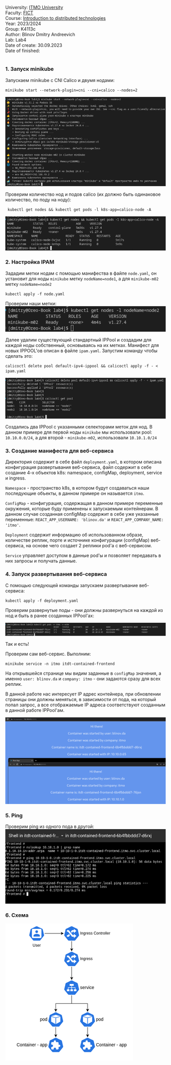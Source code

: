 University: [ITMO University](https://itmo.ru/ru/) \
Faculty: [FICT](https://fict.itmo.ru) \
Course: [Introduction to distributed technologies](https://github.com/itmo-ict-faculty/introduction-to-distributed-technologies) \
Year: 2023/2024 \
Group: K4113с \
Author: Blinov Dmitry Andreevich \
Lab: Lab4 \
Date of create: 30.09.2023 \
Date of finished: <none>
#

### 1. Запуск minikube
 Запускаем minikube с CNI Calico и двумя нодами:

    minikube start --network-plugin=cni --cni=calico --nodes=2

 ![Alt text](source/image1.png)

 Проверим количество нод и подов calico (их должно быть одинаковое количество, по поду на ноду):

     kubectl get nodes && kubectl get pods -l k8s-app=calico-node -A

 ![Alt text](source/image2.png)

### 2. Настройка IPAM
 Зададим метки нодам с помощью манифества в файле `node.yaml`, он установит для ноды `minikube` метку `nodeName=node1`, а для `minikube-m02` метку `nodeName=node2`
    
    kubectl apply -f node.yaml

 Проверим наши метки:
 ![Alt text](source/image3.png)
 
 Далее удалим существующий стандартный IPPool и создадим для каждой ноды собственный, основываясь на их метках. Манифест для новых IPPOOL'ов описан в файле `ipam.yaml`. Запустим команду чтобы сделать это:

    calicoctl delete pool default-ipv4-ippool && calicoctl apply -f - < ipam.yaml

 ![Alt text](source/image4.png)

 Создались два IPPool с указанными селекторами меток для нод.
 В данном примере для первой ноды `minikube` мы использовали pool: `10.10.0.0/24`, а для второй - `minikube-m02`, использовали `10.10.1.0/24`

### 3. Создание манифеста для веб-сервиса
 Директория содержит в себе файл `deployment.yaml`, в котором описана конфигурация развертывания веб-сервиса, файл содержит в себе создание 4-х объектов k8s: namespace, configMap, deployment, service и ingress.
 
 `Namespace` - пространство k8s, в котором будут создаваться наши последующие объекты, в данном примере он называется `itmo`.
 
 `ConfigMap` - конфигурация, содержащая в данном примере переменные окружения, которые буду применены к запускаемым контейнерам. В данном случае созданная configMap содержит в себе уже указанные переменные: `REACT_APP_USERNAME: 'blinov.da'` и `REACT_APP_COMPANY_NAME: 'itmo'`.
 
 `Deployment` содержит информацию об использованном образе, количестве реплик, порте и источнике конфигурации (configMap) веб-сервиса, на основе чего создает 2 реплики pod'а с веб-сервисом.
 
 `Service` управляет доступом в данные pod'ы и позволяет передавать в них запросы и получать данные.

### 4. Запуск развертывания веб-сервиса
 С помощью следующей команды запускаем развертывание веб-сервиса:

    kubectl apply -f deployment.yaml

 Проверим развернутые поды - они должны развернуться на каждой из нод и быть в ранее созданных IPPool'ах:

 ![Alt text](source/image5.png)

 Так и есть!
 
 Проверим сам веб-сервис. Выполним:

    minikube service -n itmo itdt-contained-frontend

 На открывшейся странице мы видим заданные в `configMap` значения, а именно `user: blinov.da` и `company: itmo` - они задаются сразу для всех реплик.

 В данной работе нас интересует IP адрес контейнера, при обновлении страницы они должны меняться, в зависимости от пода, на который попал запрос, а все отображаемые IP адреса соответствуют созданным в данной работе IPPool'ам.

 ![Alt text](source/image6.png) 

 ### 5. Ping
 Проверим ping из одного пода в другой:
 ![Alt text](source/image8.png)

 ### 6. Схема
 ![Alt text](source/image7.png)
